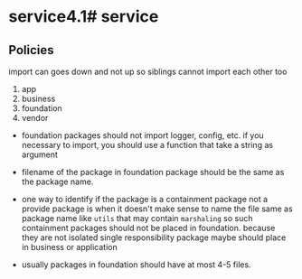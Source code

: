 # service4.1# service

## Policies
import can goes down and not up so 
siblings cannot import each other too

1. app
2. business
3. foundation
4. vendor

- foundation packages should not import logger, config, etc.
if you necessary to import, you should use a function that take a string as argument


- filename of the package in foundation package should be the same as the package name.

- one way to identify if the package is a containment package not a provide package is when it doesn't make sense to name the file same as package name like `utils` that may contain `marshaling` so such containment packages should not be placed in foundation. because they are not isolated single responsibility package maybe should place in business or application

- usually packages in foundation should have at most 4-5 files.
